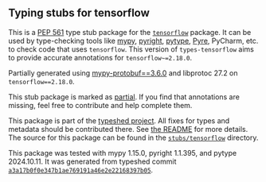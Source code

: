 ## Typing stubs for tensorflow

This is a [PEP 561](https://peps.python.org/pep-0561/)
type stub package for the [`tensorflow`](https://github.com/tensorflow/tensorflow) package.
It can be used by type-checking tools like
[mypy](https://github.com/python/mypy/),
[pyright](https://github.com/microsoft/pyright),
[pytype](https://github.com/google/pytype/),
[Pyre](https://pyre-check.org/),
PyCharm, etc. to check code that uses `tensorflow`. This version of
`types-tensorflow` aims to provide accurate annotations for
`tensorflow~=2.18.0`.

Partially generated using [mypy-protobuf==3.6.0](https://github.com/nipunn1313/mypy-protobuf/tree/v3.6.0) and libprotoc 27.2 on `tensorflow==2.18.0`.

This stub package is marked as [partial](https://peps.python.org/pep-0561/#partial-stub-packages).
If you find that annotations are missing, feel free to contribute and help complete them.


This package is part of the [typeshed project](https://github.com/python/typeshed).
All fixes for types and metadata should be contributed there.
See [the README](https://github.com/python/typeshed/blob/main/README.md)
for more details. The source for this package can be found in the
[`stubs/tensorflow`](https://github.com/python/typeshed/tree/main/stubs/tensorflow)
directory.

This package was tested with
mypy 1.15.0,
pyright 1.1.395,
and pytype 2024.10.11.
It was generated from typeshed commit
[`a3a17b0f0e347b1ae769191a46e2e22168397b05`](https://github.com/python/typeshed/commit/a3a17b0f0e347b1ae769191a46e2e22168397b05).